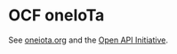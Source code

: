 # OCF oneIoTa

See [oneiota.org](http://oneiota.org/) and the [Open API Initiative](http://openapis.org/).